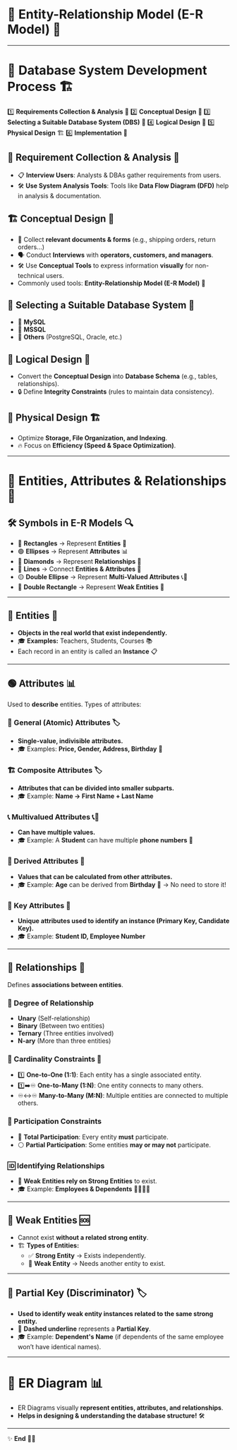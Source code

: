 # 🌟 Entity-Relationship Model (E-R Model) 🚀

---

# 📌 Database System Development Process 🏗️

1️⃣ **Requirements Collection & Analysis** 🧐
2️⃣ **Conceptual Design** 🎨
3️⃣ **Selecting a Suitable Database System (DBS)** 💾
4️⃣ **Logical Design** 🧩
5️⃣ **Physical Design** 🏗️
6️⃣ **Implementation** 🚀

## 🔎 Requirement Collection & Analysis 🧐

- 📋 **Interview Users**: Analysts & DBAs gather requirements from users.
- 🛠️ **Use System Analysis Tools**: Tools like **Data Flow Diagram (DFD)** help in analysis & documentation.

## 🏗️ Conceptual Design 🎨

- 📜 Collect **relevant documents & forms** (e.g., shipping orders, return orders...)
- 🗣️ Conduct **Interviews** with **operators, customers, and managers**.
- 🛠️ Use **Conceptual Tools** to express information **visually** for non-technical users.
- Commonly used tools: **Entity-Relationship Model (E-R Model)** 🔹

## 🫙 Selecting a Suitable Database System 💾

- 🐬 **MySQL**
- 🏢 **MSSQL**
- 🔄 **Others** (PostgreSQL, Oracle, etc.)

## 🎲 Logical Design 🧩

- Convert the **Conceptual Design** into **Database Schema** (e.g., tables, relationships).
- 🔒 Define **Integrity Constraints** (rules to maintain data consistency).

## 🧱 Physical Design 🏗️

- Optimize **Storage, File Organization, and Indexing**.
- 🔥 Focus on **Efficiency (Speed & Space Optimization)**.

---

# 📌 Entities, Attributes & Relationships 🛜

## 🛠 Symbols in E-R Models 🔍

- 🔲 **Rectangles** → Represent **Entities** 🏢
- 🟢 **Ellipses** → Represent **Attributes** 📊
- 💎 **Diamonds** → Represent **Relationships** 🔗
- 📏 **Lines** → Connect **Entities & Attributes** 🔗
- 🟡 **Double Ellipse** → Represent **Multi-Valued Attributes** 📞📧
- 🔲 **Double Rectangle** → Represent **Weak Entities** 🛑

---

## 🔲 Entities 🏢

- **Objects in the real world that exist independently.**
- 🎓 **Examples:** Teachers, Students, Courses 📚
- Each record in an entity is called an **Instance** 📋

---

## 🟢 Attributes 📊

Used to **describe** entities. Types of attributes:

### 📍 General (Atomic) Attributes 🏷️

- **Single-value, indivisible attributes.**
- 🎓 Examples: **Price, Gender, Address, Birthday** 🎂

### 🏗️ Composite Attributes 🏷️

- **Attributes that can be divided into smaller subparts.**
- 🎓 Example: **Name → First Name + Last Name**

### 📞 Multivalued Attributes 📞📧

- **Can have multiple values.**
- 🎓 Example: A **Student** can have multiple **phone numbers** 📱

### 🧮 Derived Attributes 🧮

- **Values that can be calculated from other attributes.**
- 🎓 Example: **Age** can be derived from **Birthday** 🎂 → No need to store it!

### 🔑 Key Attributes 🔑

- **Unique attributes used to identify an instance (Primary Key, Candidate Key).**
- 🎓 Example: **Student ID, Employee Number**

---

## 💎 Relationships 🔗

Defines **associations between entities**.

### 🔢 Degree of Relationship

- **Unary** (Self-relationship)
- **Binary** (Between two entities)
- **Ternary** (Three entities involved)
- **N-ary** (More than three entities)

### 🔄 Cardinality Constraints 🔄

- 1️⃣ **One-to-One (1:1)**: Each entity has a single associated entity.
- 1️⃣➡️♾️ **One-to-Many (1:N)**: One entity connects to many others.
- ♾️↔️♾️ **Many-to-Many (M:N)**: Multiple entities are connected to multiple others.

### 📍 Participation Constraints

- 🔵 **Total Participation**: Every entity **must** participate.
- ⚪ **Partial Participation**: Some entities **may or may not** participate.

### 🆔 Identifying Relationships

- 🔗 **Weak Entities rely on Strong Entities** to exist.
- 🎓 Example: **Employees & Dependents** 👨‍👩‍👧‍👦

---

## 🛑 Weak Entities 🆘

- Cannot exist **without a related strong entity**.
- 🏗️ **Types of Entities:**
  - ✅ **Strong Entity** → Exists independently.
  - 🛑 **Weak Entity** → Needs another entity to exist.

---

## 🔑 Partial Key (Discriminator) 🏷️

- **Used to identify weak entity instances related to the same strong entity.**
- 📍 **Dashed underline** represents a **Partial Key**.
- 🎓 Example: **Dependent's Name** (if dependents of the same employee won’t have identical names).

---

# 🎨 ER Diagram 📊

- ER Diagrams visually **represent entities, attributes, and relationships**.
- **Helps in designing & understanding the database structure!** 🛠️

---

✨ **End** 🚀💡
